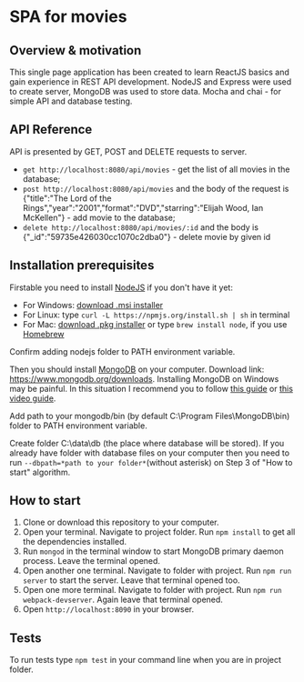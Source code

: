 # SPA for movies

## Overview & motivation

This single page application has been created to learn ReactJS basics and gain experience in REST API development. NodeJS and Express were used to create server, MongoDB was used to store data. Mocha and chai - for simple API and database testing.

## API Reference

API is presented by GET, POST and DELETE requests to server.
- ```get http://localhost:8080/api/movies``` - get the list of all movies in the database;
- ```post http://localhost:8080/api/movies``` and the body of the request is {"title":"The Lord of the Rings","year":"2001","format":"DVD","starring":"Elijah Wood, Ian McKellen"} - add movie to the database;
- ```delete http://localhost:8080/api/movies/:id``` and the body is {"_id":"59735e426030cc1070c2dba0"}  - delete movie by given id 

## Installation prerequisites

Firstable you need to install [NodeJS](https://nodejs.org/uk/) if you don't have it yet:
- For Windows: [download .msi installer](https://nodejs.org/en/download)
- For Linux: type ```curl -L https://npmjs.org/install.sh | sh``` in terminal
- For Mac: [download .pkg installer](https://nodejs.org/en/download) or type ```brew install node```, if you use [Homebrew](http://brew.sh/)

Confirm adding nodejs folder to PATH environment variable.

Then you should install [MongoDB](https://www.mongodb.com/) on your computer. Download link: https://www.mongodb.org/downloads.
Installing MongoDB on Windows may be painful. In this situation I recommend you to follow [this guide](http://metanit.com/nosql/mongodb/1.2.php) or [this video guide](https://www.youtube.com/watch?v=1uFY60CESlM&feature=youtu.be).

Add path to your mongodb/bin (by default C:\Program Files\MongoDB\bin\) folder to PATH environment variable.

Create folder C:\data\db (the place where database will be stored). If you already have folder with database files on your computer then you need to run ```--dbpath=*path to your folder*```(without asterisk) on Step 3 of "How to start" algorithm.

## How to start

1) Clone or download this repository to your computer.
2) Open your terminal. Navigate to project folder. Run ```npm install``` to get all the dependencies installed.
3) Run ```mongod``` in the terminal window to start MongoDB primary daemon process. Leave the terminal opened.
4) Open another one terminal. Navigate to folder with project. Run ```npm run server``` to start the server. Leave that terminal opened too.
5) Open one more terminal. Navigate to folder with project. Run ```npm run webpack-devserver```. Again leave that terminal opened.
6) Open ```http://localhost:8090``` in your browser.

## Tests

To run tests type ```npm test``` in your command line when you are in project folder.
